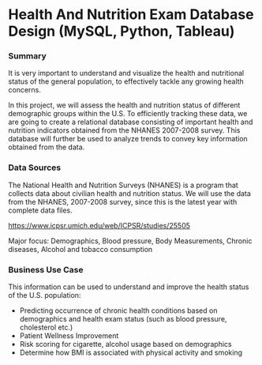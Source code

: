 # Health And Nutrition Exam Database Design (MySQL, Python, Tableau)

### Summary

It is very important to understand and visualize the health and nutritional status of the general population, to effectively tackle any growing health concerns. 

In this project, we will assess the health and nutrition status of different demographic groups within the U.S. To efficiently tracking these data, we are going to create a relational database consisting of important health and nutrition indicators obtained from the NHANES 2007-2008 survey. This database will further be used to analyze trends to convey key information obtained from the data.

### Data Sources

The National Health and Nutrition Surveys (NHANES) is a program that collects data about civilian health and nutrition status. We will use the data from the NHANES, 2007-2008 survey, since this is the latest year with complete data files. 

https://www.icpsr.umich.edu/web/ICPSR/studies/25505

Major focus: Demographics, Blood pressure, Body Measurements, Chronic diseases, Alcohol and tobacco consumption

### Business Use Case

This information can be used to understand and improve the health status of the U.S. population:
* Predicting occurrence of chronic health conditions based on demographics and health exam status (such as blood pressure, cholesterol etc.)
* Patient Wellness Improvement
* Risk scoring for cigarette, alcohol usage based on demographics
* Determine how BMI is associated with physical activity and smoking

